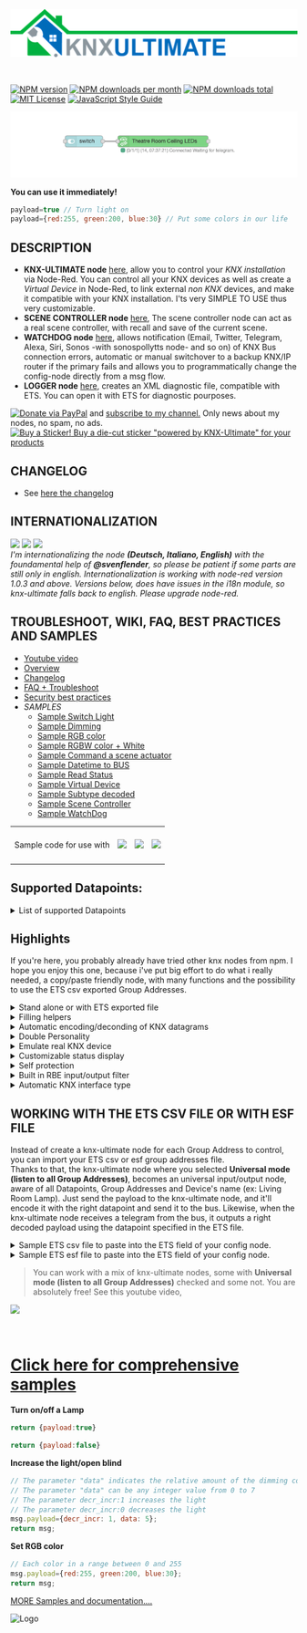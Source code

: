 ![Logo](img/logo-big.png)

<br/>

[![NPM version][npm-version-image]][npm-url]
[![NPM downloads per month][npm-downloads-month-image]][npm-url]
[![NPM downloads total][npm-downloads-total-image]][npm-url]
[![MIT License][license-image]][license-url]
[![JavaScript Style Guide](https://img.shields.io/badge/code_style-standard-brightgreen.svg)](https://standardjs.com)

![Sample Node](img/readmemain.png)

**You can use it immediately!**
```javascript
payload=true // Turn light on
payload={red:255, green:200, blue:30} // Put some colors in our life
```

## DESCRIPTION

* **KNX-ULTIMATE node** [here](https://github.com/Supergiovane/node-red-contrib-knx-ultimate/wiki/2.-Node-Configuration), allow you to control your *KNX installation* via Node-Red. You can control all your KNX devices as well as create a *Virtual Device* in Node-Red, to link external *non KNX* devices, and make it compatible with your KNX installation. I'ts very SIMPLE TO USE thus very customizable.  
* **SCENE CONTROLLER node** [here](https://github.com/Supergiovane/node-red-contrib-knx-ultimate/wiki/SceneController-Configuration), The scene controller node can act as a real scene controller, with recall and save of the current scene.
* **WATCHDOG node** [here](https://github.com/Supergiovane/node-red-contrib-knx-ultimate/wiki/7.-WatchDog-Configuration), allows notification (Email, Twitter, Telegram, Alexa, Siri, Sonos -with sonospollytts node- and so on) of KNX Bus connection errors, automatic or manual switchover to a backup KNX/IP router if the primary fails and allows you to programmatically change the config-node directly from a msg flow.
* **LOGGER node** [here](https://github.com/Supergiovane/node-red-contrib-knx-ultimate/wiki/Logger-Configuration), creates an XML diagnostic file, compatible with ETS. You can open it with ETS for diagnostic pourposes.

[![Donate via PayPal](https://img.shields.io/badge/Donate-PayPal-blue.svg?style=flat-square)](https://www.paypal.me/techtoday) and <a href="http://eepurl.com/gJm095" target="_blank">subscribe to my channel.</a> Only news about my nodes, no spam, no ads.<br/>
[![Buy a Sticker!](https://raw.githubusercontent.com/Supergiovane/node-red-contrib-knx-ultimate/master/img/PoweredBySticker.png) Buy a die-cut sticker "powered by KNX-Ultimate" for your products](https://teespring.com/it/stores/knx-ultimate-support-store)

## CHANGELOG
* See <a href="https://github.com/Supergiovane/node-red-contrib-knx-ultimate/blob/master/CHANGELOG.md">here the changelog</a>

## INTERNATIONALIZATION
<a href="https://github.com/Supergiovane/node-red-contrib-knx-ultimate/wiki/Overview"><img src="https://raw.githubusercontent.com/Supergiovane/node-red-contrib-knx-ultimate/master/img/wiki/flags/usa-today.png"/></a>
<a href="https://github.com/Supergiovane/node-red-contrib-knx-ultimate/wiki/de-Overview"><img src="https://raw.githubusercontent.com/Supergiovane/node-red-contrib-knx-ultimate/master/img/wiki/flags/germany.png"/></a>
<a href="https://github.com/Supergiovane/node-red-contrib-knx-ultimate/wiki/it-Overview"><img src="https://raw.githubusercontent.com/Supergiovane/node-red-contrib-knx-ultimate/master/img/wiki/flags/italy.png"/></a><br/>
*I'm internationalizing the node **(Deutsch, Italiano, English)** with the foundamental help of **@svenflender**, so please be patient if some parts are still only in english. Internationalization is working with node-red version 1.0.3 and above. Versions below, does have issues in the i18n module, so knx-ultimate falls back to english. Please upgrade node-red.*

## TROUBLESHOOT, WIKI, FAQ, BEST PRACTICES AND SAMPLES
* [Youtube video](https://www.youtube.com/playlist?list=PL9Yh1bjbLAYpfy1Auz6CKDfXUusgMwOQr)
* [Overview](https://github.com/Supergiovane/node-red-contrib-knx-ultimate/wiki)
* [Changelog](https://github.com/Supergiovane/node-red-contrib-knx-ultimate/blob/master/CHANGELOG.md)
* [FAQ + Troubleshoot](https://github.com/Supergiovane/node-red-contrib-knx-ultimate/wiki/5.-FAQ-Troubleshoot)
* [Security best practices](https://github.com/Supergiovane/node-red-contrib-knx-ultimate/wiki/SECURITY)
* *SAMPLES*
  * [Sample Switch Light](https://github.com/Supergiovane/node-red-contrib-knx-ultimate/wiki/-Sample---Switch-light)
  * [Sample Dimming](https://github.com/Supergiovane/node-red-contrib-knx-ultimate/wiki/-Sample---Dimming)
  * [Sample RGB color](https://github.com/Supergiovane/node-red-contrib-knx-ultimate/wiki/-Sample---RGB-Color)
  * [Sample RGBW color + White](https://github.com/Supergiovane/node-red-contrib-knx-ultimate/wiki/-Sample---RGBW-Color-plus-White)
  * [Sample Command a scene actuator](https://github.com/Supergiovane/node-red-contrib-knx-ultimate/wiki/-Sample---Control-a-scene-actuator)
  * [Sample Datetime to BUS](https://github.com/Supergiovane/node-red-contrib-knx-ultimate/wiki/-Sample---DateTime-to-BUS)
  * [Sample Read Status](https://github.com/Supergiovane/node-red-contrib-knx-ultimate/wiki/-Sample---Read-value-from-Device)
  * [Sample Virtual Device](https://github.com/Supergiovane/node-red-contrib-knx-ultimate/wiki/-Sample---Virtual-Device)
  * [Sample Subtype decoded](https://github.com/Supergiovane/node-red-contrib-knx-ultimate/wiki/-Sample---Subtype)
  * [Sample Scene Controller](https://github.com/Supergiovane/node-red-contrib-knx-ultimate/wiki/Sample-Scene-Node)
  * [Sample WatchDog](https://github.com/Supergiovane/node-red-contrib-knx-ultimate/wiki/-Sample---WatchDog)
<table>
  <tr>
    <td>Sample code for use with </td>
    <td valign="center" height="60"><a href="https://github.com/Supergiovane/node-red-contrib-knx-ultimate/wiki/-Sample---Apple-Homekit"><img src="https://raw.githubusercontent.com/Supergiovane/node-red-contrib-knx-ultimate/master/img/homekit.png" ></a></td>
    <td valign="center" height="60"><a href="https://github.com/Supergiovane/node-red-contrib-knx-ultimate/wiki/-Sample---Alexa"><img src="https://raw.githubusercontent.com/Supergiovane/node-red-contrib-knx-ultimate/master/img/alexa.png" ></a></td> 
    <td valign="center" height="60"><a href="https://github.com/Supergiovane/node-red-contrib-knx-ultimate/wiki/-Sample---Google-Assistant"><img src="https://raw.githubusercontent.com/Supergiovane/node-red-contrib-knx-ultimate/master/img/googleassistant.png" ></a></td> 
  </tr>
 </table>


## Supported Datapoints:
<details><summary>List of supported Datapoints</summary>
1.002 (DPT_Bool)<br/>
1.003 (DPT_Enable)<br/>
1.004 (DPT_Ramp)<br/>
1.005 (DPT_Alarm)<br/>
1.006 (DPT_BinaryValue)<br/>
1.007 (DPT_Step)<br/>
1.008 (DPT_UpDown)<br/>
1.009 (DPT_OpenClose)<br/>
1.010 (DPT_Start)<br/>
1.011 (DPT_State)<br/>
1.012 (DPT_Invert)<br/>
1.013 (DPT_DimSendStyle)<br/>
1.014 (DPT_InputSource)<br/>
1.015 (DPT_Reset)<br/>
1.016 (DPT_Ack)<br/>
1.017 (DPT_Trigger)<br/>
1.018 (DPT_Occupancy)<br/>
1.019 (DPT_WindowDoor)<br/>
1.021 (DPT_LogicalFunction)<br/>
1.022 (DPT_Scene_AB)<br/>
1.023 (DPT_ShutterBlinds_Mode)<br/>
1.100 (DPT_Heat/Cool)<br/>
2.001 (DPT_Switch_Control)<br/>
2.002 (DPT_Bool_Control)<br/>
2.003 (DPT_Emable_Control)<br/>
2.004 (DPT_Ramp_Control)<br/>
2.005 (DPT_Alarm_Control)<br/>
2.006 (DPT_BinaryValue_Control)<br/>
2.007 (DPT_Step_Control)<br/>
2.008 (DPT_Direction1_Control)<br/>
2.009 (DPT_Direction2_Control)<br/>
3.007 (DPT_Control_Dimming [payload:{decr_incr:1 (1 to increase or 0 to decrease), data: 5}])<br/>
3.008 (DPT_Control_Blinds)<br/>
4.001 (DPT_Char_ASCII)<br/>
4.002 (DPT_Char_8859_1)<br/>
5.001 (DPT_Scaling)<br/>
5.003 (DPT_Angle)<br/>
5.004 (DPT_Percent_U8)<br/>
5.005 (DPT_DecimalFactor)<br/>
5.006 (DPT_Tariff)<br/>
5.010 (DPT_Counter_Pulses)<br/>
5.100 (DPT_Fan_Stage)<br/>
6.001 (DPT_Switch)<br/>
6.010 (DPT_Bool)<br/>
7.001 (DPT_Value_2_Ucount)<br/>
7.002 (DPT_TimePeriodMsec)<br/>
7.003 (DPT_TimePeriod10Msec)<br/>
7.004 (DPT_TimePeriod100Msec)<br/>
7.005 (DPT_TimePeriodSec)<br/>
7.006 (DPT_TimePeriodMin)<br/>
7.007 (DPT_TimePeriodHrs)<br/>
7.010 (DPT_PropDataType)<br/>
7.011 (DPT_Length_mm)<br/>
7.012 (DPT_UEICurrentmA)<br/>
7.013 (DPT_Brightness)<br/>
7.600 (DPT_Absolute_Colour_Temperature)<br/>
8.001 (DPT_Value_2_Count)<br/>
8.002 (DPT_DeltaTimeMsec)<br/>
8.003 (DPT_DeltaTime10Msec)<br/>
8.004 (DPT_DeltaTime100Msec)<br/>
8.005 (DPT_DeltaTimeSec)<br/>
8.006 (DPT_DeltaTimeMin)<br/>
8.007 (DPT_DeltaTimeHrs)<br/>
8.010 (DPT_Percent_V16)<br/>
8.011 (DPT_RotationAngle)<br/>
9.001 (DPT_Value_Temp)<br/>
9.002 (DPT_Value_Tempd)<br/>
9.003 (DPT_Value_Tempa)<br/>
9.004 (DPT_Value_Lux)<br/>
9.005 (DPT_Value_Wsp)<br/>
9.006 (DPT_Value_Pres)<br/>
9.007 (DPT_Value_Humidity)<br/>
9.008 (DPT_Value_AirQuality)<br/>
9.010 (DPT_Value_Time1)<br/>
9.011 (DPT_Value_Time2)<br/>
9.020 (DPT_Value_Volt)<br/>
9.021 (DPT_Value_Curr)<br/>
9.022 (DPT_PowerDensity)<br/>
9.023 (DPT_KelvinPerPercent)<br/>
9.024 (DPT_Power)<br/>
9.025 (DPT_Value_Volume_Flow)<br/>
9.026 (DPT_Rain_Amount)<br/>
9.027 (DPT_Value_Temp_F)<br/>
9.028 (DPT_Value_Wsp_kmh)<br/>
10.001 (DPT_TimeOfDay)<br/>
11.001 (DPT_Date)<br/>
12.001 (DPT_Value_4_Ucount)<br/>
12.1201 (DPT_Value_Volume_m3)<br/>
13.001 (DPT_Value_4_Count)<br/>
13.002 (DPT_Value_Activation_Energy)<br/>
13.010 (DPT_ActiveEnergy)<br/>
13.011 (DPT_ApparantEnergy)<br/>
13.012 (DPT_ReactiveEnergy)<br/>
13.013 (DPT_ActiveEnergy_kWh)<br/>
13.014 (DPT_ApparantEnergy_kVAh)<br/>
13.015 (DPT_ReactiveEnergy_kVARh)<br/>
13.100 (DPT_LongDeltaTimeSec)<br/>
14.007 (DPT_Value_AngleDeg°)<br/>
14.019 (DPT_Value_Electric_Current)<br/>
14.027 (DPT_Value_Electric_Potential)<br/>
14.028 (DPT_Value_Electric_PotentialDifference)<br/>
14.031 (DPT_Value_Energ)<br/>
14.032 (DPT_Value_Force)<br/>
14.033 (DPT_Value_Frequency)<br/>
14.036 (DPT_Value_Heat_FlowRate)<br/>
14.037 (DPT_Value_Heat_Quantity)<br/>
14.038 (DPT_Value_Impedance)<br/>
14.039 (DPT_Value_Length)<br/>
14.051 (DPT_Value_Mass)<br/>
14.056 (DPT_Value_Power)<br/>
14.065 (DPT_Value_Speed)<br/>
14.066 (DPT_Value_Stress)<br/>
14.067 (DPT_Value_Surface_Tension)<br/>
14.068 (DPT_Value_Common_Temperature)<br/>
14.069 (DPT_Value_Absolute_Temperature)<br/>
14.070 (DPT_Value_TemperatureDifference)<br/>
14.078 (DPT_Value_Weight)<br/>
14.079 (DPT_Value_Work)<br/>
15.000 (DPT_Access_Data)<br/>
16.000 (DPT_String_ASCII)<br/>
16.001 (DPT_String_8859_1)<br/>
17.001 (DPT_SceneNumber)<br/>
18.001 (DPT_SceneControl [payload:{'save_recall':0 (0 to recall or 1 to save), 'scenenumber':2}])<br/>
19.001 (DPT_DateTime)<br/>
20.102 (HVAC_Mode)<br/>
232.600 (RGB [payload:{red:255, green:200, blue:30}])<br/>
238.003 (DPT_Angle)<br/>
238.004 (DPT_Percent_U8)<br/>
238.005 (DPT_DecimalFactor)<br/>
238.006 (DPT_Tariff)<br/>
238.010 (DPT_Value_1_Ucount)<br/>
238.102 (HVAC_Mode)<br/>
251.600 (RGBW [payload:{red:255, green:200, blue:30, white:50, mR:1, mG:1, mB:1, mW:1}])<br/>
999.001 (DPT_10Bytes_HEX [payload: '123400000000000000' or '$12 $34 $00 $00 $00 $00 $00 $00 $00'])<br/>
</details>

## Highlights

If you're here, you probably already have tried other knx nodes from npm. I hope you enjoy this one, because i've put big effort to do what i really needed, a copy/paste friendly node, with many functions and the possibility to use the ETS csv exported Group Addresses.<br />

<details><summary>Stand alone or with ETS exported file</summary>

You can set you own group address, datapoint and device name, or you can import the ETS Group Address list and have datapoint and device name auto populated while typing in the group address.

</details>
<details><summary>Filling helpers</summary>

If you import your ETS CSV or ESF file, just begin typing the group address or the device name in the Group Address textbox and a list of possible matches will appear. Just select an item in the list it and have datapoint and device name auto populated. You can then accept the auto populated fields or change it.

</details>
<details><summary>Automatic encoding/deconding of KNX datagrams</summary>

Just pass a normal payload to the node (true, false, a string or any nymber) and just receive a normal payload (true, false, a string or any nymber) to use in your flow.

</details>
<details><summary>Double Personality</summary>

The node can act as a single device (for example having Group Address 0/0/1), or can be used as universal node, catching all messages coming from KNX Bus (in this case the node will output a comprehensive msg to the flow, containing group address, device name, automatic decoded payload and other useful infos). The node can act as universal KNX sender as well (you can pass a message to the node, containing the destination group address, the datapont type and the payload).

</details>
<details><summary>Emulate real KNX device</summary>

You can use the node to emulate a phisically non existent KNX device. The node will behave exactly as a normal KNX Device and will also respond to read requests coming from the KNX bus, by sending the current payload value to the KNX bus.

</details>
<details><summary>Customizable status display</summary>

You can select what to see in the status (the row below the node). For example, you can select to see the current payload value and the last time changed, or the device name as well.

</details>
<details><summary>Self protection</summary>

The Node protects you, from youself. [Node Protections](https://github.com/Supergiovane/node-red-contrib-knx-ultimate/wiki/-Protections)

</details>
<details><summary>Built in RBE input/output filter</summary>

You can select to activate or deactivate it. If active, the node reacts only if payload from KNX Bus or from input msg is changed.

</details>
<details><summary>Automatic KNX interface type</summary>

Full support for IP Interfaces as well for IP Routers. It's recommended the use of IP Routers because of simple setup and stability in a large environment.

</details>


## WORKING WITH THE ETS CSV FILE OR WITH ESF FILE

Instead of create a knx-ultimate node for each Group Address to control, you can import your ETS csv or esf group addresses file.  
Thanks to that, the knx-ultimate node where you selected **Universal mode (listen to all Group Addresses)**, becomes an universal input/output node, aware of all Datapoints, Group Addresses and Device's name (ex: Living Room Lamp). Just send the payload to the knx-ultimate node, and it'll encode it with the right datapoint and send it to the bus. Likewise, when the knx-ultimate node receives a telegram from the bus, it outputs a right decoded payload using the datapoint specified in the ETS file.

<details><summary>Sample ETS csv file to paste into the ETS field of your config node.</summary>

> Copy/Paste this into your configuration node.

```javascript
"Group name"	"Address"	"Central"	"Unfiltered"	"Description"	"DatapointType"	"Security"
"Attuatori luci"	"0/-/-"	""	""	"Attuatori luci"	""	"Auto"
"Luci primo piano"	"0/0/-"	""	""	"Luci primo piano"	""	"Auto"
"Camera da letto luce"	"0/0/1"	""	""	"Camera da letto luce"	"DPST-1-8"	"Auto"
"Loggia camera da letto"	"0/0/2"	""	""	"Loggia camera da letto"	"DPST-1-1"	"Auto"
"Camera armadi luce"	"0/0/3"	""	""	"Camera armadi luce"	"DPST-1-1"	"Auto"
"Bagno grande luce"	"0/0/4"	""	""	"Bagno grande luce"	"DPST-1-1"	"Auto"
"Loggia bagno grande"	"0/0/5"	""	""	"Loggia bagno grande"	"DPST-1-1"	"Auto"
"Bagno grande specchio (switch)"	"0/0/6"	""	""	"Bagno grande specchio switch"	"DPST-1-1"	"Auto"
"Lavanderia luce"	"0/0/7"	""	""	"Lavanderia luce"	"DPST-1-1"	"Auto"
"Lavanderia specchio (switch)"	"0/0/8"	""	""	"Lavanderia specchio switch"	"DPST-1-1"	"Auto"
"Studio luce"	"0/0/9"	""	""	"Studio luce"	"DPST-1-1"	"Auto"
"Soggiorno luce (switch)"	"0/0/10"	""	""	"Soggiorno luce switch"	"DPST-1-1"	"Auto"
"Soggiorno aplique (switch)"	"0/0/11"	""	""	"Soggiorno aplique switch"	"DPST-1-1"	"Auto"
"Loggia soggiorno cucina"	"0/0/12"	""	""	"Loggia soggiorno-cucina"	"DPST-1-1"	"Auto"
"Cucina luce"	"0/0/13"	""	""	"Cucina luce"	"DPT-1"	"Auto"
"Cucina luce pensili"	"0/0/14"	""	""	"Cucina luce pensili"	"DPT-1"	"Auto"
"Corridoio luce"	"0/0/15"	""	""	"Corridoio luce"	"DPST-1-1"	"Auto"
"Scala LED"	"0/0/16"	""	""	"Scala LED"	"DPST-1-1"	"Auto"
"Soggiorno aplique brighness value"	"0/0/17"	""	""	""	"DPST-5-1"	"Auto"
"Bagno grande specchio (dim)"	"0/0/18"	""	""	"Bagno grande specchio dim"	"DPST-3-7"	"Auto"
"Soggiorno luce brighness value"	"0/0/19"	""	""	""	"DPST-5-1"	"Auto"
"Lavanderia specchio (dim)"	"0/0/20"	""	""	"Lavanderia specchio dim"	"DPST-3-7"	"Auto"
"Scala LED cambiacolori RGB"	"0/0/21"	""	""	""	"DPST-1-1"	"Auto"
"Bagno grande specchio brightness value"	"0/0/22"	""	""	""	"DPST-5-1"	"Auto"
"Soggiorno luce (dim)"	"0/0/23"	""	""	"Soggiorno luce dim"	"DPST-3-7"	"Auto"
```

</details>


<details><summary>Sample ETS esf file to paste into the ETS field of your config node.</summary>

> Copy/Paste this into your configuration node.

```javascript
My beautiful home
Attuatori luci.Luci primo piano.0/0/1	Luce camera da letto	EIS 1 'Switching' (1 Bit)	Low	
Attuatori luci.Luci primo piano.0/0/2	Luce loggia camera da letto	EIS 1 'Switching' (1 Bit)	Low	
Attuatori luci.Luci primo piano.0/0/3	Luce camera armadi	EIS 1 'Switching' (1 Bit)	Low	
Attuatori luci.Luci primo piano.0/0/4	Luce bagno grande	EIS 1 'Switching' (1 Bit)	Low	
Attuatori luci.Luci primo piano.0/0/5	Luce loggia bagno grande	EIS 1 'Switching' (1 Bit)	Low	
Attuatori luci.Luci primo piano.0/0/6	Luce specchio bagno grande (switch)	EIS 1 'Switching' (1 Bit)	Low	
Attuatori luci.Luci primo piano.0/0/7	Luce lavanderia	EIS 1 'Switching' (1 Bit)	Low	
Attuatori luci.Luci primo piano.0/0/8	Luce specchio lavanderia (switch)	EIS 1 'Switching' (1 Bit)	Low	
Attuatori luci.Luci primo piano.0/0/9	Luce studio	EIS 1 'Switching' (1 Bit)	Low	
Attuatori luci.Luci primo piano.0/0/10	Plafoniera soggiorno (switch)	EIS 1 'Switching' (1 Bit)	Low	
Attuatori luci.Luci primo piano.0/0/11	Applique soggiorno (switch)	EIS 1 'Switching' (1 Bit)	Low	
Attuatori luci.Luci primo piano.0/0/12	Luce loggia soggiorno cucina	EIS 1 'Switching' (1 Bit)	Low	
Attuatori luci.Luci primo piano.0/0/13	Luce cucina	EIS 1 'Switching' (1 Bit)	Low	
Attuatori luci.Luci primo piano.0/0/14	Pensili cucina	EIS 1 'Switching' (1 Bit)	Low	
Attuatori luci.Luci primo piano.0/0/15	Luce corridoio	EIS 1 'Switching' (1 Bit)	Low	
Attuatori luci.Luci primo piano.0/0/16	LED scala	EIS 1 'Switching' (1 Bit)	Low	
Attuatori luci.Luci primo piano.0/0/18	Luce specchio bagno grande(dim)	EIS 2 'Dimming - control' (4 Bit)	Low	
Attuatori luci.Luci primo piano.0/0/20	Luce specchio lavanderia (dim)	EIS 2 'Dimming - control' (4 Bit)	Low	
Attuatori luci.Luci primo piano.0/0/23	Plafoniera soggiorno (dim)	EIS 2 'Dimming - control' (4 Bit)	Low	
Attuatori luci.Luci primo piano.0/0/24	Applique soggiorno (dim)	EIS 2 'Dimming - control' (4 Bit)	Low	
Attuatori luci.Luci primo piano.0/0/17	Applique soggiorno brighness value	Uncertain (1 Byte)	Low	
Attuatori luci.Luci primo piano.0/0/19	Plafoniera soggiorno brighness value	Uncertain (1 Byte)	Low	
Attuatori luci.Luci primo piano.0/0/21	LED cambiacolori RGB scala	EIS 1 'Switching' (1 Bit)	Low	
```

</details>

> You can work with a mix of knx-ultimate nodes, some with **Universal mode (listen to all Group Addresses)** checked and some not. You are absolutely free! See this youtube video,

<a href="https://youtu.be/egRbR_KwP9I" target="_blank"><img src='https://raw.githubusercontent.com/Supergiovane/node-red-contrib-knx-ultimate/master/img/yt.png' width='60%'></a>

<br/>


# <a href="https://github.com/Supergiovane/node-red-contrib-knx-ultimate/wiki">Click here for comprehensive samples</a>
**Turn on/off a Lamp**
```javascript
return {payload:true}
```
```javascript
return {payload:false}
```

**Increase the light/open blind**
```javascript
// The parameter "data" indicates the relative amount of the dimming commmand (how much to dim).
// The parameter "data" can be any integer value from 0 to 7
// The parameter decr_incr:1 increases the light
// The parameter decr_incr:0 decreases the light
msg.payload={decr_incr: 1, data: 5};
return msg;
```

**Set RGB color**
```javascript
// Each color in a range between 0 and 255
msg.payload={red:255, green:200, blue:30};
return msg;
```

[MORE Samples and documentation....](https://github.com/Supergiovane/node-red-contrib-knx-ultimate/wiki)

![Logo](https://raw.githubusercontent.com/Supergiovane/node-red-contrib-knx-ultimate/master/img/wiki/flags/madeinitaly.png)

[license-image]: https://img.shields.io/badge/license-MIT-blue.svg
[license-url]: https://github.com/Supergiovane/node-red-contrib-knx-ultimate/master/LICENSE
[npm-url]: https://npmjs.org/package/node-red-contrib-knx-ultimate
[npm-version-image]: https://img.shields.io/npm/v/node-red-contrib-knx-ultimate.svg
[npm-downloads-month-image]: https://img.shields.io/npm/dm/node-red-contrib-knx-ultimate.svg
[npm-downloads-total-image]: https://img.shields.io/npm/dt/node-red-contrib-knx-ultimate.svg
